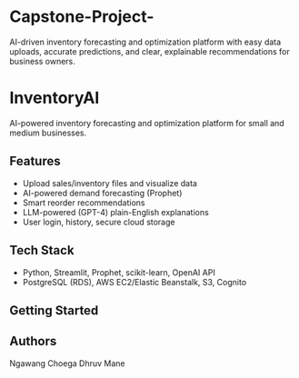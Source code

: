 # Capstone-Project-
AI-driven inventory forecasting and optimization platform with easy data uploads, accurate predictions, and clear, explainable recommendations for business owners.

# InventoryAI

AI-powered inventory forecasting and optimization platform for small and medium businesses.

## Features
- Upload sales/inventory files and visualize data
- AI-powered demand forecasting (Prophet)
- Smart reorder recommendations
- LLM-powered (GPT-4) plain-English explanations
- User login, history, secure cloud storage

## Tech Stack
- Python, Streamlit, Prophet, scikit-learn, OpenAI API
- PostgreSQL (RDS), AWS EC2/Elastic Beanstalk, S3, Cognito

## Getting Started


## Authors
Ngawang Choega
Dhruv Mane

